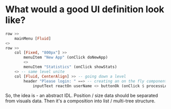 # What would a good UI definition look like?

```Haskell
row >>
    mainMenu [Fluid]
<>
row >>
    col [Fixed, "800px"] >> 
        menuItem "New App" (onClick doNewApp)
        <>
        menuItem "Statistics" (onClick showStats)
    <> -- same level unite
    col [Fluid, CenterAlign] >> -- going down a level
        header "Please login: " ==> -- creating an on the fly component with shared state
            inputText reactOn userName <> buttonOk (onClick $ processLogin userName) 
```

So, the idea is - an abstract IDL. Position / size data should be separated from visuals data. Then it's a composition into list / multi-tree structure.
